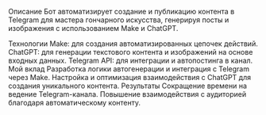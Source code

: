 Описание
Бот автоматизирует создание и публикацию контента в Telegram для мастера гончарного искусства, генерируя посты и изображения с использованием Make и ChatGPT.

Технологии
Make: для создания автоматизированных цепочек действий.
ChatGPT: для генерации текстового контента и изображений на основе входных данных.
Telegram API: для интеграции и автопостинга в канал.
Мой вклад
Разработка логики автогенерации и интеграция с Telegram через Make.
Настройка и оптимизация взаимодействия с ChatGPT для создания уникального контента.
Результаты
Сокращение времени на ведение Telegram-канала.
Повышение взаимодействия с аудиторией благодаря автоматическому контенту.
